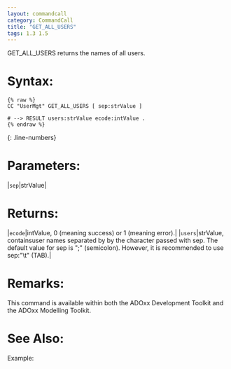 ```yaml
---
layout: commandcall
category: CommandCall
title: "GET_ALL_USERS"
tags: 1.3 1.5
---
```


GET_ALL_USERS returns the names of all users.

# Syntax:  

```adoscript
{% raw %}
CC "UserMgt" GET_ALL_USERS [ sep:strValue ]

# --> RESULT users:strValue ecode:intValue .
{% endraw %}
```
{: .line-numbers}

# Parameters:  

|`sep`|strValue|

# Returns:  

|`ecode`|intValue, 0 (meaning success) or 1 (meaning error).|
|`users`|strValue, containsuser names separated by by the character passed with sep. The default value for sep is ";" (semicolon). However, it is recommended to use sep:"\t" (TAB).|

# Remarks:

This command is available within both the ADOxx Development Toolkit and the ADOxx Modelling Toolkit.

# See Also:  



Example:

